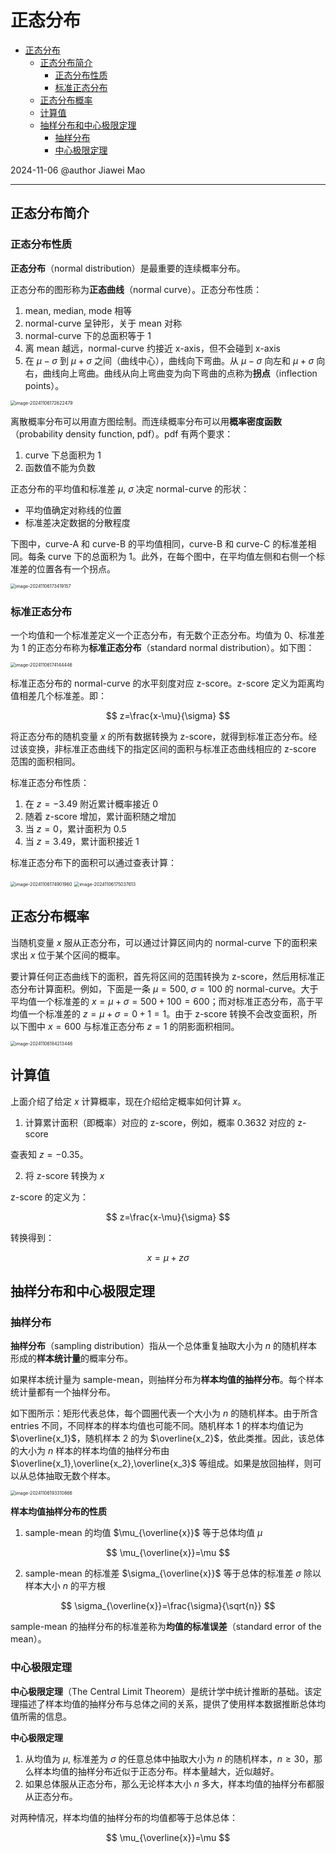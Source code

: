 # 正态分布

- [正态分布](#正态分布)
  - [正态分布简介](#正态分布简介)
    - [正态分布性质](#正态分布性质)
    - [标准正态分布](#标准正态分布)
  - [正态分布概率](#正态分布概率)
  - [计算值](#计算值)
  - [抽样分布和中心极限定理](#抽样分布和中心极限定理)
    - [抽样分布](#抽样分布)
    - [中心极限定理](#中心极限定理)

2024-11-06
@author Jiawei Mao
***

## 正态分布简介

### 正态分布性质

**正态分布**（normal distribution）是最重要的连续概率分布。

正态分布的图形称为**正态曲线**（normal curve）。正态分布性质：

1. mean, median, mode 相等
2. normal-curve 呈钟形，关于 mean 对称
3. normal-curve 下的总面积等于 1
4. 离 mean 越远，normal-curve 约接近 x-axis，但不会碰到 x-axis
5. 在 $\mu-\sigma$ 到 $\mu+\sigma$ 之间（曲线中心），曲线向下弯曲。从 $\mu-\sigma$ 向左和 $\mu+\sigma$ 向右，曲线向上弯曲。曲线从向上弯曲变为向下弯曲的点称为**拐点**（inflection points）。

<img src="./images/image-20241106172622479.png" alt="image-20241106172622479" style="zoom: 50%;" />

离散概率分布可以用直方图绘制。而连续概率分布可以用**概率密度函数**（probability density function, pdf）。pdf 有两个要求：

1. curve 下总面积为 1
2. 函数值不能为负数

正态分布的平均值和标准差 $\mu$, $\sigma$ 决定 normal-curve 的形状：

- 平均值确定对称线的位置
- 标准差决定数据的分散程度

下图中，curve-A 和 curve-B 的平均值相同，curve-B 和 curve-C 的标准差相同。每条 curve 下的总面积为 1。此外，在每个图中，在平均值左侧和右侧一个标准差的位置各有一个拐点。

<img src="./images/image-20241106173419157.png" alt="image-20241106173419157" style="zoom: 50%;" />

### 标准正态分布

一个均值和一个标准差定义一个正态分布，有无数个正态分布。均值为 0、标准差为 1 的正态分布称为**标准正态分布**（standard normal distribution）。如下图：

<img src="./images/image-20241106174144446.png" alt="image-20241106174144446" style="zoom:50%;" />

标准正态分布的 normal-curve 的水平刻度对应 z-score。z-score 定义为距离均值相差几个标准差。即：

$$
z=\frac{x-\mu}{\sigma}
$$

将正态分布的随机变量 $x$ 的所有数据转换为 z-score，就得到标准正态分布。经过该变换，非标准正态曲线下的指定区间的面积与标准正态曲线相应的 z-score 范围的面积相同。

标准正态分布性质：

1. 在 $z=-3.49$ 附近累计概率接近 0
2. 随着 z-score 增加，累计面积随之增加
3. 当 $z=0$，累计面积为 0.5
4. 当 $z=3.49$，累计面积接近 1

标准正态分布下的面积可以通过查表计算：

<img src="./images/image-20241106174901960.png" alt="image-20241106174901960" style="zoom:50%;" />

<img src="./images/image-20241106175037613.png" alt="image-20241106175037613" style="zoom:50%;" />

## 正态分布概率

当随机变量 $x$ 服从正态分布，可以通过计算区间内的 normal-curve 下的面积来求出 $x$ 位于某个区间的概率。

要计算任何正态曲线下的面积，首先将区间的范围转换为 z-score，然后用标准正态分布计算面积。例如，下面是一条 $\mu=500$, $\sigma=100$ 的 normal-curve。大于平均值一个标准差的 $x=\mu+\sigma=500+100=600$；而对标准正态分布，高于平均值一个标准差的 $z=\mu+\sigma=0+1=1$。由于 z-score 转换不会改变面积，所以下图中 $x=600$ 与标准正态分布 $z=1$ 的阴影面积相同。

<img src="./images/image-20241106184213446.png" alt="image-20241106184213446" style="zoom:50%;" />

## 计算值

上面介绍了给定 $x$ 计算概率，现在介绍给定概率如何计算 $x$。

1. 计算累计面积（即概率）对应的 z-score，例如，概率 0.3632 对应的 z-score

查表知 $z=-0.35$。

2. 将 z-score 转换为 $x$

z-score 的定义为：

$$
z=\frac{x-\mu}{\sigma}
$$

转换得到：

$$
x=\mu+z\sigma
$$

## 抽样分布和中心极限定理

### 抽样分布

**抽样分布**（sampling distribution）指从一个总体重复抽取大小为 $n$ 的随机样本形成的**样本统计量**的概率分布。

如果样本统计量为 sample-mean，则抽样分布为**样本均值的抽样分布**。每个样本统计量都有一个抽样分布。

如下图所示：矩形代表总体，每个圆圈代表一个大小为 $n$ 的随机样本。由于所含 entries 不同，不同样本的样本均值也可能不同。随机样本 1 的样本均值记为 $\overline{x_1}$，随机样本 2 的为 $\overline{x_2}$，依此类推。因此，该总体的大小为 $n$ 样本的样本均值的抽样分布由 $\overline{x_1},\overline{x_2},\overline{x_3}$ 等组成。如果是放回抽样，则可以从总体抽取无数个样本。

<img src="./images/image-20241106193310866.png" alt="image-20241106193310866" style="zoom:50%;" />

**样本均值抽样分布的性质**

1. sample-mean 的均值 $\mu_{\overline{x}}$ 等于总体均值 $\mu$

$$
\mu_{\overline{x}}=\mu
$$

2. sample-mean 的标准差 $\sigma_{\overline{x}}$ 等于总体的标准差 $\sigma$ 除以样本大小 $n$ 的平方根

$$
\sigma_{\overline{x}}=\frac{\sigma}{\sqrt{n}}
$$

sample-mean 的抽样分布的标准差称为**均值的标准误差**（standard error of the mean）。

### 中心极限定理

**中心极限定理**（The Central Limit Theorem）是统计学中统计推断的基础。该定理描述了样本均值的抽样分布与总体之间的关系，提供了使用样本数据推断总体均值所需的信息。

**中心极限定理**

1. 从均值为 $\mu$, 标准差为 $\sigma$ 的任意总体中抽取大小为 $n$ 的随机样本，$n\ge 30$，那么样本均值的抽样分布近似于正态分布。样本量越大，近似越好。
2. 如果总体服从正态分布，那么无论样本大小 $n$ 多大，样本均值的抽样分布都服从正态分布。

对两种情况，样本均值的抽样分布的均值都等于总体总体：

$$
\mu_{\overline{x}}=\mu
$$



